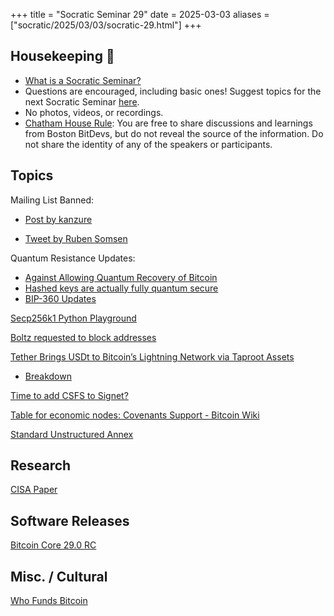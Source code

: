 +++
title = "Socratic Seminar 29"
date = 2025-03-03
aliases = ["socratic/2025/03/03/socratic-29.html"]
+++

## Housekeeping 🧹

- [What is a Socratic Seminar?](https://bitdevs.org/about#socratic-seminars)
- Questions are encouraged, including basic ones! Suggest topics for the next Socratic Seminar [here](https://github.com/0xBEEFCAF3/bostonbitdevs/issues/new).
- No photos, videos, or recordings.
- [Chatham House Rule](https://www.chathamhouse.org/about-us/chatham-house-rule): You are free to share discussions and learnings from Boston BitDevs, but do not reveal the source of the information. Do not share the identity of any of the speakers or participants.

## Topics

Mailing List Banned:

- [Post by kanzure](https://gnusha.org/pi/bitcoindev/CABaSBaz9OTSVa1KNk0GOrH3T-kRF_7OPVu0AtpuaFGVB=zhdwQ@mail.gmail.com/)

- [Tweet by Ruben Somsen](https://x.com/SomsenRuben/status/1907566218640269378)

Quantum Resistance Updates:

- [Against Allowing Quantum Recovery of Bitcoin](https://blog.lopp.net/against-quantum-recovery-of-bitcoin/)
- [Hashed keys are actually fully quantum secure](https://gnusha.org/pi/bitcoindev/CALkkCJY=dv6cZ_HoUNQybF4-byGOjME3Jt2DRr20yZqMmdJUnQ@mail.gmail.com/)
- [BIP-360 Updates](https://gnusha.org/pi/bitcoindev/9d6f01ca-9fab-4638-b59b-64db6301c2dbn@googlegroups.com/T/#mcf9ccc58497e84cf4b4b9079fc1e444ba8ba08b2)

[Secp256k1 Python Playground](https://gnusha.org/pi/bitcoindev/d0044f9c-d974-43ca-9891-64bb60a90f1f@gmail.com/T/#mcad9e4d918aa98c15893c29ebbc3d26903c1a511)

[Boltz requested to block addresses](https://x.com/lightcoin/status/1905313895646199876?s=46)

[Tether Brings USDt to Bitcoin’s Lightning Network via Taproot Assets](https://lightninglabs.substack.com/p/it-all-comes-back-to-bitcoin-how)

- [Breakdown](https://medium.com/joltzwallet/how-will-usdt-impact-bitcoin-lightning-6cae325ac5e5)

[Time to add CSFS to Signet?](https://gnusha.org/pi/bitcoindev/-rjcTH9purJtX6ug3rqaNVdouiTPS1hKYrLVzXmcGTsXIgt4AvtTjFpFFlpfP47n529efE5Ltl5CZ5yScbc08P02c52pfdw9nTwwLQbE_cA=@protonmail.com/T/#m555b17614541bd67d39911feb1cc5f39d033b7d8)

[Table for economic nodes: Covenants Support - Bitcoin Wiki](https://gnusha.org/pi/bitcoindev/CALiT-ZoTQYx9_4bd1TTzqGCgQJ-rp0meCM14eoNOJLW_mOEo2w@mail.gmail.com/T/#t)

[Standard Unstructured Annex](https://gnusha.org/pi/bitcoindev/Z9tg-NbTNnYciSOh@petertodd.org/T/#md34f3d5ad6bb83526df6817364ac8843b43dd8bb)

## Research

[CISA Paper](https://hrf.org/latest/cisa-research-paper/)

## Software Releases

[Bitcoin Core 29.0 RC](https://delvingbitcoin.org/t/bitcoin-core-29-0-release-candidate-is-available/1536)

## Misc. / Cultural

[Who Funds Bitcoin](https://whofundsbitcoin.com/)
